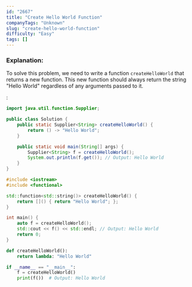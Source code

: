 ```yaml
---
id: "2667"
title: "Create Hello World Function"
companyTags: "Unknown"
slug: "create-hello-world-function"
difficulty: "Easy"
tags: []
---
```


### Explanation:
To solve this problem, we need to write a function `createHelloWorld` that returns a new function. This new function should always return the string "Hello World" regardless of any arguments passed to it.

:

```java
import java.util.function.Supplier;

public class Solution {
    public static Supplier<String> createHelloWorld() {
        return () -> "Hello World";
    }

    public static void main(String[] args) {
        Supplier<String> f = createHelloWorld();
        System.out.println(f.get()); // Output: Hello World
    }
}
```

```cpp
#include <iostream>
#include <functional>

std::function<std::string()> createHelloWorld() {
    return []() { return "Hello World"; };
}

int main() {
    auto f = createHelloWorld();
    std::cout << f() << std::endl; // Output: Hello World
    return 0;
}
```

```python
def createHelloWorld():
    return lambda: "Hello World"

if __name__ == "__main__":
    f = createHelloWorld()
    print(f())  # Output: Hello World
```